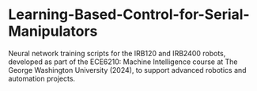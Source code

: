 # Learning-Based-Control-for-Serial-Manipulators
Neural network training scripts for the IRB120 and IRB2400 robots, developed as part of the ECE6210: Machine Intelligence course at The George Washington University (2024), to support advanced robotics and automation projects.
